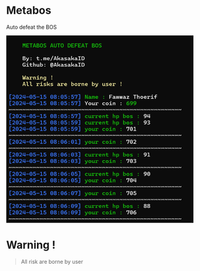 # Metabos

Auto defeat the BOS

<img src="images/metabos.png" width="500px" height="500px">

# Warning !

> All risk are borne by user 

# 